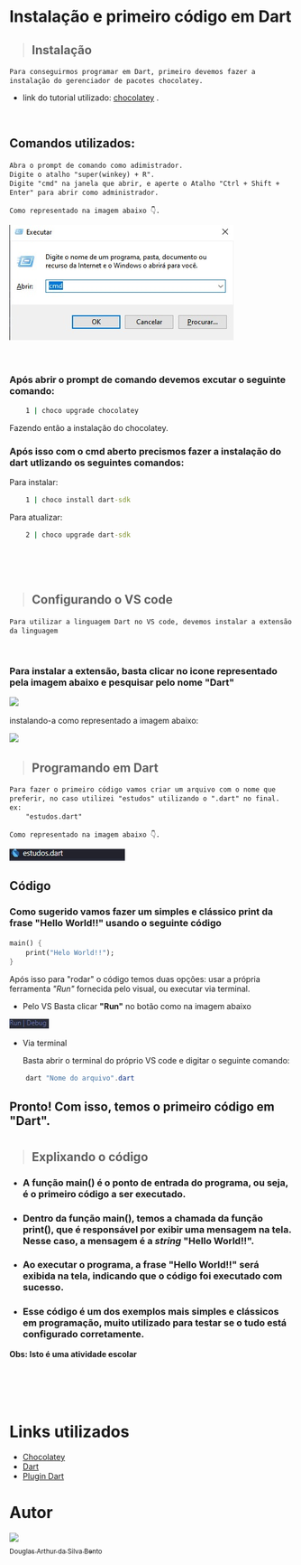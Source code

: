 # Instalação e primeiro código em Dart

> ## Instalação
    Para conseguirmos programar em Dart, primeiro devemos fazer a instalação do gerenciador de pacotes chocolatey.

- link do tutorial utilizado: <html> <a taget="_blank" href="https://docs.chocolatey.org/en-us/choco/setup#more-install-options">chocolatey</a> </html>.

<html>
<br/>
</html>

## Comandos utilizados:

    Abra o prompt de comando como adimistrador.
    Digite o atalho "super(winkey) + R".
    Digite "cmd" na janela que abrir, e aperte o Atalho "Ctrl + Shift + Enter" para abrir como administrador.

    Como representado na imagem abaixo 👇.

<html>
    <img src="./images/cmd.jpeg">
</html>

<html>
<br/>
<br/>
<br/>
</html>

### Após abrir o prompt de comando devemos excutar o seguinte comando:

```cmd
    1 | choco upgrade chocolatey
```

Fazendo então a instalação do chocolatey.

### Após isso com o cmd aberto precismos fazer a instalação do dart utlizando os seguintes comandos:

Para instalar:

```cmd
    1 | choco install dart-sdk
```

Para atualizar:

```cmd
    2 | choco upgrade dart-sdk
```

<html>
<br/>
<br/>
<br/>
</html>

> ## Configurando o VS code

    Para utilizar a linguagem Dart no VS code, devemos instalar a extensão da linguagem

<html>
<br/>
</html>

### Para instalar a extensão, basta clicar no icone representado pela imagem abaixo e pesquisar pelo nome **"Dart"**

<html>
    <img src="./images/icon extensão.jpeg">
</html>

instalando-a como representado a imagem abaixo:

<html>
    <img src="./images/tela extensão.jpeg">
    
</html>

<html>
<br/>
</html>

> ## Programando em Dart

    Para fazer o primeiro código vamos criar um arquivo com o nome que preferir, no caso utilizei "estudos" utilizando o ".dart" no final.
    ex:
        "estudos.dart"

    Como representado na imagem abaixo 👇.

<html>
    <img src="./images/arquivo.jpeg">
    
</html>

## Código

### Como sugerido vamos fazer um simples e clássico print da frase **"Hello World!!"** usando o seguinte código

```dart
main() {
    print("Helo World!!");
}

```

Após isso para "rodar" o código temos duas opções: usar a própria ferramenta _"Run"_ fornecida pelo visual, ou executar via terminal.

- Pelo VS
  Basta clicar **"Run"** no botão como na imagem abaixo

<html>
    <img src="./images/run.jpeg">
    
</html>

<html>
<br/>
</html>

- Via terminal

  Basta abrir o terminal do próprio VS code e digitar o seguinte comando:

```powershell
    dart "Nome do arquivo".dart
```

## Pronto! Com isso, temos o primeiro código em **"Dart"**.
#
>## Explixando o código

- ### A função **main()** é o ponto de entrada do programa, ou seja, é o primeiro código a ser executado.

- ### Dentro da função **main()**, temos a chamada da função **print()**, que é responsável por exibir uma mensagem na tela. Nesse caso, a mensagem é a *string* **"Hello World!!"**.

- ### Ao executar o programa, a frase **"Hello World!!"** será exibida na tela, indicando que o código foi executado com **sucesso**.

- ### Esse código é um dos exemplos mais simples e clássicos em programação, muito utilizado para testar se o tudo está configurado corretamente.

**Obs: Isto é uma atividade escolar**
#
<html>
<br/>
<br/>
</html>

# Links utilizados

- <a taget="_blank" href="https://docs.chocolatey.org/en-us/choco/setup#more-install-options"> Chocolatey </a>
- <a taget="_blank" href="https://dart.dev/get-dart"> Dart </a>
- <a taget="_blank" href="https://dart.dev/tools/vs-code" > Plugin Dart </a>



# Autor

[<img src="https://avatars.githubusercontent.com/u/106849298?s=400&u=32da81625b4d70bc25578e099fce392b77b75634&v=4" width=115><br><sub>Douglas Arthur da Silva Bento</sub>](https://github.com/douglasarthurr)
